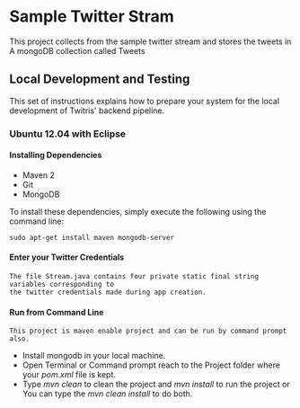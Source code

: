 # Sample Twitter Stram

This project collects from the sample twitter stream and stores the tweets in 
A mongoDB collection called Tweets

## Local Development and Testing

This set of instructions explains how to prepare your system for the local
development of Twitris' backend pipeline.

### Ubuntu 12.04 with Eclipse

#### Installing Dependencies

*   Maven 2
*   Git
*   MongoDB

To install these dependencies, simply execute the following using the command line:

	sudo apt-get install maven mongodb-server

#### Enter your Twitter Credentials

	The file Stream.java contains four private static final string variables corresponding to 
	the twitter credentials made during app creation.

#### Run from Command Line
	This project is maven enable project and can be run by command prompt also.
	
*	Install mongodb in your local machine.
*	Open Terminal or Command prompt reach to the Project folder where your *pom.xml* file is kept.
*	Type *mvn clean* to clean the project and *mvn install* to run the project
	                            or
	You can type the *mvn clean install* to do both.